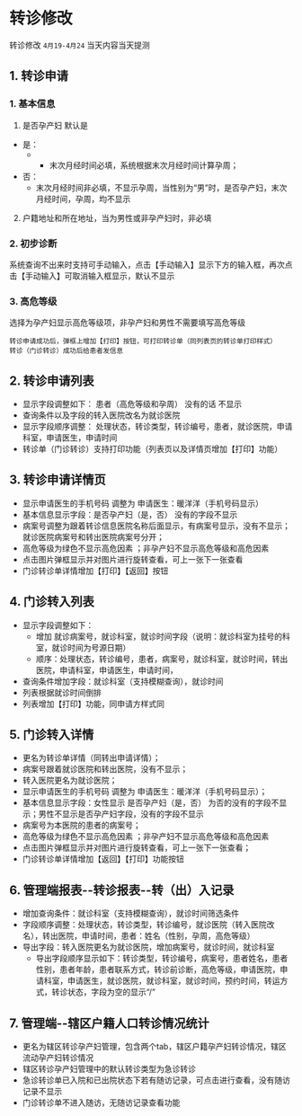 # 转诊修改

转诊修改 `4月19-4月24` 当天内容当天提测

## 1. 转诊申请

### 1. 基本信息

1. 是否孕产妇 默认是
+ 是：
    +  + 末次月经时间必填，系统根据末次月经时间计算孕周； 
+ 否：
    + 末次月经时间非必填，不显示孕周，当性别为“男”时，是否孕产妇，末次月经时间，孕周，均不显示

2. 户籍地址和所在地址，当为男性或非孕产妇时，非必填

### 2. 初步诊断

系统查询不出来时支持可手动输入，点击【手动输入】显示下方的输入框，再次点击【手动输入】可取消输入框显示，默认不显示

### 3. 高危等级

选择为孕产妇显示高危等级项，非孕产妇和男性不需要填写高危等级


`转诊申请成功后，弹框上增加【打印】按钮，可打印转诊单（同列表页的转诊单打印样式）`  
`转诊（门诊转诊）成功后给患者发信息`

## 2. 转诊申请列表
+ 显示字段调整如下：
患者（高危等级和孕周）  没有的话 不显示 
+ 查询条件以及字段的转入医院改名为就诊医院
+ 显示字段顺序调整：
处理状态，转诊类型，转诊编号，患者，就诊医院，申请科室，申请医生，申请时间
+ 转诊单（门诊转诊）支持打印功能（列表页以及详情页增加【打印】功能）

## 3. 转诊申请详情页

+ 显示申请医生的手机号码   调整为  申请医生：暖洋洋（手机号码显示）
+ 基本信息显示字段：是否孕产妇（是，否） 没有的字段不显示
+ 病案号调整为跟着转诊信息医院名称后面显示，有病案号显示，没有不显示；就诊医院病案号和转出医院病案号分开；
+ 高危等级为绿色不显示高危因素 ；非孕产妇不显示高危等级和高危因素
+ 点击图片弹框显示并对图片进行旋转查看，可上一张下一张查看
+ 门诊转诊单详情增加【打印】【返回】按钮

## 4. 门诊转入列表

+ 显示字段调整如下：
    + 增加 就诊病案号，就诊科室，就诊时间字段（说明：就诊科室为挂号的科室，就诊时间为号源日期）
    + 顺序：处理状态，转诊编号，患者，病案号，就诊科室，就诊时间，转出医院，申请科室，申请医生，申请时间，
+ 查询条件增加字段：就诊科室（支持模糊查询），就诊时间
+ 列表根据就诊时间倒排
+ 列表增加【打印】功能，同申请方样式同

## 5. 门诊转入详情

+ 更名为转诊单详情（同转出申请详情）；
+ 病案号跟着就诊医院和转出医院，没有不显示；
+ 转入医院更名为就诊医院；
+ 显示申请医生的手机号码   调整为  申请医生：暖洋洋（手机号码显示）；
+ 基本信息显示字段：女性显示 是否孕产妇（是，否） 为否的没有的字段不显示；男性不显示是否孕产妇字段，没有的字段不显示
+ 病案号为本医院的患者的病案号；
+ 高危等级为绿色不显示高危因素 ；非孕产妇不显示高危等级和高危因素
+ 点击图片弹框显示并对图片进行旋转查看，可上一张下一张查看；
+ 门诊转诊单详情增加【返回】【打印】功能按钮

## 6. 管理端报表--转诊报表--转（出）入记录

+ 增加查询条件：就诊科室（支持模糊查询），就诊时间筛选条件
+ 字段顺序调整：处理状态，转诊类型，转诊编号，就诊医院（转入医院改名），转出医院，申请时间，患者：姓名（性别，孕周，高危等级）
+ 导出字段：转入医院更名为就诊医院，增加病案号，就诊时间，就诊科室
    + 导出字段顺序显示如下：转诊类型，转诊编号，病案号，患者姓名，患者性别，患者年龄，患者联系方式，转诊前诊断，高危等级，申请医院，申请科室，申请医生，就诊医院，就诊科室，就诊时间，预约时间，转运方式，转诊状态，字段为空的显示“/”

## 7. 管理端--辖区户籍人口转诊情况统计

+ 更名为辖区转诊孕产妇管理，包含两个tab，辖区户籍孕产妇转诊情况，辖区流动孕产妇转诊情况
+ 辖区转诊孕产妇管理中的默认转诊类型为急诊转诊
+ 急诊转诊单已入院和已出院状态下若有随访记录，可点击进行查看，没有随访记录不显示
+ 门诊转诊单不进入随访，无随访记录查看功能